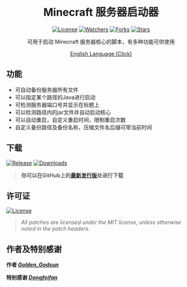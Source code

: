 <div align="center">

# Minecraft 服务器启动器
[![License](https://img.shields.io/github/license/SolitudeSun/Minecraft-Server-Launcher?label=License&logo=github)](LICENSE)
[![Watchers](https://img.shields.io/github/watchers/SolitudeSun/Minecraft-Server-Launcher?label=Watchers&logo=github)](https://github.com/SolitudeSun/Minecraft-Server-Launcher/watchers)
[![Forks](https://img.shields.io/github/forks/SolitudeSun/Minecraft-Server-Launcher?label=Forks&logo=github)](https://github.com/SolitudeSun/Minecraft-Server-Launcher/network/members)
[![Stars](https://img.shields.io/github/stars/SolitudeSun/Minecraft-Server-Launcher?label=Stars&logo=github)](https://github.com/SolitudeSun/Minecraft-Server-Launcher/stargazers)

可用于启动 Minecraft 服务器核心的脚本，有多种功能可供使用

[English Language (Click)](README_EN.md)
</div>

## 功能

* 可自动备份服务器所有文件
* 可以指定某个路径的Java进行启动
* 可检测服务器端口号并显示在标题上
* 可以检测路径内的jar文件并自动启动核心
* 可以自动重启，自定义重启时间，限制重启次数
* 自定义备份路径及备份名称，压缩文件名后缀可带当前时间

## 下载
[![Release](https://img.shields.io/github/v/release/SolitudeSun/Minecraft-Server-Launcher.svg?label=Release&logo=github&color=success)](https://github.com/SolitudeSun/Minecraft-Server-Launcher/releases/latest)
[![Downloads](https://img.shields.io/github/downloads/SolitudeSun/Minecraft-Server-Launcher/total?label=Download&logo=github)](https://github.com/SolitudeSun/Minecraft-Server-Launcher/releases)
> **你可以在GitHub上的[最新发行版](https://github.com/SolitudeSun/Minecraft-Server-Launcher/releases/latest)处进行下载**

## 许可证
[![License](https://img.shields.io/github/license/SolitudeSun/Minecraft-Server-Launcher?label=License&logo=github)](LICENSE)
> _All patches are licensed under the MIT license, unless otherwise noted in the patch headers._

## 作者及特别感谢
**作者 [_Golden_Godsun_](https://github.com/SolitudeSun)**

**特别感谢 [_Dongfeifan_](https://github.com/dongffan)**

